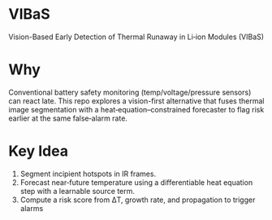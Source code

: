 # VIBaS
Vision-Based Early Detection of Thermal Runaway in Li‑ion Modules (VIBaS)

# Why
Conventional battery safety monitoring (temp/voltage/pressure sensors) can react late. This repo explores a vision-first alternative that fuses thermal image segmentation with a heat‑equation–constrained forecaster to flag risk earlier at the same false‑alarm rate.

# Key Idea
1) Segment incipient hotspots in IR frames. 
2) Forecast near‑future temperature using a differentiable heat equation step with a learnable source term.
3) Compute a risk score from ΔT, growth rate, and propagation to trigger alarms
